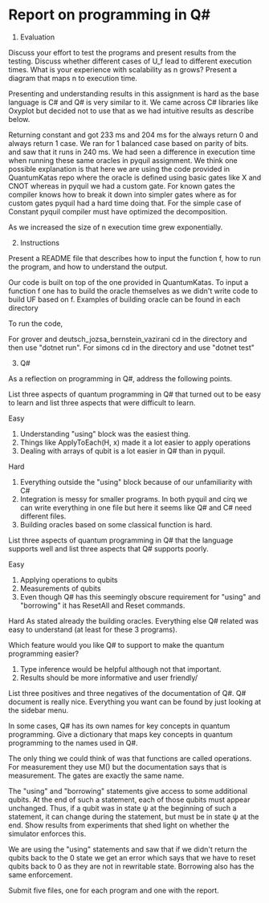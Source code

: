 # Report on programming in Q\#

1. Evaluation

Discuss your effort to test the programs and present results from the testing.  Discuss whether different cases of U_f lead to different execution times.
What is your experience with scalability as n grows?  Present a diagram that maps n to execution time.

Presenting and understanding results in this assignment is hard as the base language is C# and Q# is very similar to it. We came across C# libraries like Oxyplot but decided not to use that as we had intuitive results as describe below.

Returning constant and got 233 ms and 204 ms for the always return 0 and always return 1 case. We ran for 1 balanced case based on parity of bits. and saw that it runs in 240 ms. We had seen a difference in execution time when running these same oracles in pyquil assignment. We think one possible explanation is that here we are using the code provided in QuantumKatas repo where the oracle is defined using basic gates like X and CNOT whereas in pyquil we had a custom gate. For known gates the compiler knows how to break it down into simpler gates where as for custom gates pyquil had a hard time doing that. For the simple case of Constant pyquil compiler must have optimized the decomposition.

As we increased the size of n execution time grew exponentially.


2. Instructions

Present a README file that describes how to input the function f, how to run the program, and how to understand the output.

Our code is built on top of the one provided in QuantumKatas. To input a function f one has to build the oracle themselves as we didn't write code to build UF based on f. Examples of building oracle can be found in each directory

To run the code,

For grover and deutsch_jozsa_bernstein_vazirani cd in the directory and then use "dotnet run". For simons cd in the directory and use "dotnet test"

3. Q#

As a reflection on programming in Q#, address the following points.

List three aspects of quantum programming in Q# that turned out to be easy to learn and list three aspects that were difficult to learn.

Easy
1) Understanding "using" block was the easiest thing.
2) Things like ApplyToEach(H, x) made it a lot easier to apply operations
3) Dealing with arrays of qubit is a lot easier in Q# than in pyquil.

Hard
1) Everything outside the "using" block because of our unfamiliarity with C#
2) Integration is messy for smaller programs. In both pyquil and cirq we can write everything in one file but here it seems like Q# and C# need different files.
3) Building oracles based on some classical function is hard.

List three aspects of quantum programming in Q# that the language supports well and list three aspects that Q# supports poorly.

Easy
1) Applying operations to qubits
2) Measurements of qubits
3) Even though Q# has this seemingly obscure requirement for "using" and "borrowing" it has ResetAll and Reset commands.

Hard
As stated already the building oracles. Everything else Q# related was easy to understand (at least for these 3 programs).

Which feature would you like Q# to support to make the quantum programming easier?  

1) Type inference would be helpful although not that important.
2) Results should be more informative and user friendly/

List three positives and three negatives of the documentation of Q#.
Q# document is really nice. Everything you want can be found by just looking at the sidebar menu.

In some cases, Q# has its own names for key concepts in quantum programming.  Give a dictionary that maps key concepts in quantum programming to the names used in Q#.

The only thing we could think of was that functions are called operations. For measurement they use M() but the documentation says that is measurement. The gates are exactly the same name.


The "using" and "borrowing" statements give access to some additional qubits.  At the end of such a statement, each of those qubits must appear unchanged.  Thus, if a qubit was in state ψ at the beginning of such a statement, it can change during the statement, but must be in state ψ at the end.  Show results from experiments that shed light on whether the simulator enforces this.

We are using the "using" statements and saw that if we didn't return the qubits back to the 0 state we get an error which says that we have to reset qubits back to 0 as they are not in rewritable state. Borrowing also has the same enforcement.

Submit five files, one for each program and one with the report.
